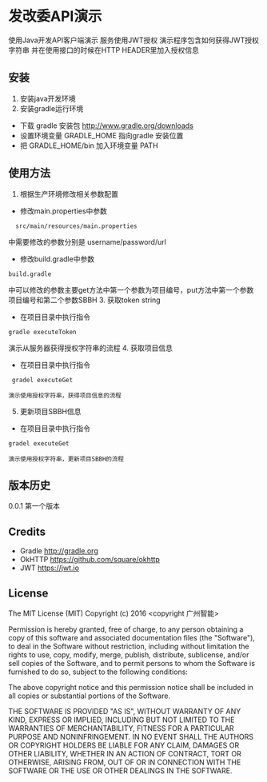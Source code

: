 # 发改委API演示

使用Java开发API客户端演示
服务使用JWT授权
演示程序包含如何获得JWT授权字符串
并在使用接口的时候在HTTP HEADER里加入授权信息

## 安装

1. 安装java开发环境
2. 安装gradle运行环境
  - 下载 gradle 安装包 http://www.gradle.org/downloads
  - 设置环境变量 GRADLE_HOME 指向gradle 安装位置
  - 把 GRADLE_HOME/bin 加入环境变量 PATH


## 使用方法

1. 根据生产环境修改相关参数配置
  - 修改main.properties中参数
  ```
    src/main/resources/main.properties
  ```
  中需要修改的参数分别是 username/password/url
  - 修改build.gradle中参数
  ```
build.gradle 
  ```
  中可以修改的参数主要get方法中第一个参数为项目编号，put方法中第一个参数项目编号和第二个参数SBBH
3. 获取token string
  - 在项目目录中执行指令 
  ```
  gradle executeToken
  ```
演示从服务器获得授权字符串的流程
4. 获取项目信息
  - 在项目目录中执行指令 
  ```
   gradel executeGet
  ```
    演示使用授权字符串，获得项目信息的流程
5. 更新项目SBBH信息
  - 在项目目录中执行指令 
  ```
  gradel executeGet
  ```
    演示使用授权字符串，更新项目SBBH的流程

## 版本历史

0.0.1 第一个版本

## Credits

- Gradle http://gradle.org
- OkHTTP https://github.com/square/okhttp
- JWT https://jwt.io

## License

The MIT License (MIT)
Copyright (c) 2016 <copyright 广州智能>

Permission is hereby granted, free of charge, to any person obtaining a copy of this software and associated documentation files (the "Software"), to deal in the Software without restriction, including without limitation the rights to use, copy, modify, merge, publish, distribute, sublicense, and/or sell copies of the Software, and to permit persons to whom the Software is furnished to do so, subject to the following conditions:

The above copyright notice and this permission notice shall be included in all copies or substantial portions of the Software.

THE SOFTWARE IS PROVIDED "AS IS", WITHOUT WARRANTY OF ANY KIND, EXPRESS OR IMPLIED, INCLUDING BUT NOT LIMITED TO THE WARRANTIES OF MERCHANTABILITY, FITNESS FOR A PARTICULAR PURPOSE AND NONINFRINGEMENT. IN NO EVENT SHALL THE AUTHORS OR COPYRIGHT HOLDERS BE LIABLE FOR ANY CLAIM, DAMAGES OR OTHER LIABILITY, WHETHER IN AN ACTION OF CONTRACT, TORT OR OTHERWISE, ARISING FROM, OUT OF OR IN CONNECTION WITH THE SOFTWARE OR THE USE OR OTHER DEALINGS IN THE SOFTWARE.
